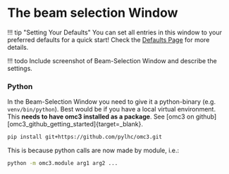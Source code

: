 # The beam selection Window

!!! tip "Setting Your Defaults"
    You can set all entries in this window to your preferred defaults for a quick start!
    Check the [Defaults Page](defaults.md) for more details.

!!! todo
    Include screenshot of Beam-Selection Window and describe the settings.

### Python

In the Beam-Selection Window you need to give it a python-binary (e.g. `venv/bin/python`).
Best would be if you have a local virtual environment.
This **needs to have omc3 installed as a package**.
See [omc3 on github][omc3_github_getting_started]{target=_blank}.
```bash
pip install git+https://github.com/pylhc/omc3.git
```
This is because python calls are now made by module, i.e.:
```bash
python -m omc3.module arg1 arg2 ...
```

